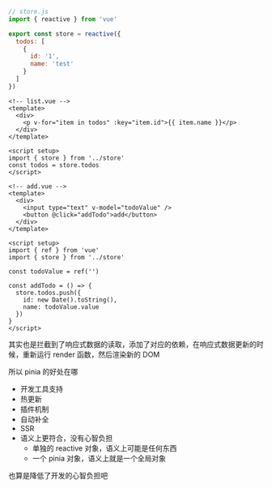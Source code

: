 ```js
// store.js
import { reactive } from 'vue'

export const store = reactive({
  todos: [
    {
      id: '1',
      name: 'test'
    }
  ]
})
```

```vue
<!-- list.vue -->
<template>
  <div>
    <p v-for="item in todos" :key="item.id">{{ item.name }}</p>
  </div>
</template>

<script setup>
import { store } from '../store'
const todos = store.todos
</script>
```

```vue
<!-- add.vue -->
<template>
  <div>
    <input type="text" v-model="todoValue" />
    <button @click="addTodo">add</button>
  </div>
</template>

<script setup>
import { ref } from 'vue'
import { store } from '../store'

const todoValue = ref('')

const addTodo = () => {
  store.todos.push({
    id: new Date().toString(),
    name: todoValue.value
  })
}
</script>
```

其实也是拦截到了响应式数据的读取，添加了对应的依赖，在响应式数据更新的时候，重新运行 render 函数，然后渲染新的 DOM

所以 pinia 的好处在哪

- 开发工具支持
- 热更新
- 插件机制
- 自动补全
- SSR
- 语义上更符合，没有心智负担
  - 单独的 reactive 对象，语义上可能是任何东西
  - 一个 pinia 对象，语义上就是一个全局对象

也算是降低了开发的心智负担吧

<Gitalk />
